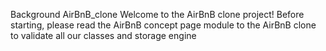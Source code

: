 Background
AirBnB_clone
Welcome to the AirBnB clone project!
Before starting, please read the AirBnB concept page
module
 to the AirBnB clone    to validate all our classes and storage engine  
